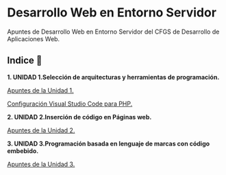 # Desarrollo Web en Entorno Servidor

Apuntes de Desarrollo Web en Entorno Servidor del CFGS de Desarrollo de Aplicaciones Web.

## Indice 🚀

**1. UNIDAD 1.Selección de arquitecturas y herramientas de programación.**

[Apuntes de la Unidad 1.](Tema1/Selecciondearquitecturasyherramientasdeprogramacion.md)

[Configuración Visual Studio Code para PHP.](Tema2/VisualStudioCodePHP.md)

**2. UNIDAD 2.Inserción de código en Páginas web.**

[Apuntes de la Unidad 2.](Tema2/Insercioncodigopaginasweb.md)


**3. UNIDAD 3.Programación basada en lenguaje de marcas con código embebido.**

[Apuntes de la Unidad 3.](Tema3/programacionlenguajesdemarcas.md)